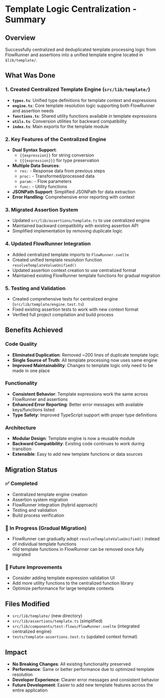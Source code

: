 # Template Logic Centralization - Summary

## Overview
Successfully centralized and deduplicated template processing logic from FlowRunner and assertions into a unified template engine located in `$lib/template/`.

## What Was Done

### 1. Created Centralized Template Engine (`src/lib/template/`)
- **`types.ts`**: Unified type definitions for template context and expressions
- **`engine.ts`**: Core template resolution logic supporting both FlowRunner and assertion needs
- **`functions.ts`**: Shared utility functions available in template expressions
- **`utils.ts`**: Conversion utilities for backward compatibility
- **`index.ts`**: Main exports for the template module

### 2. Key Features of the Centralized Engine
- **Dual Syntax Support**: 
  - `{{expression}}` for string conversion
  - `{{{expression}}}` for type preservation
- **Multiple Data Sources**:
  - `res:` - Response data from previous steps
  - `proc:` - Transformed/processed data
  - `param:` - Flow parameters
  - `func:` - Utility functions
- **JSONPath Support**: Simplified JSONPath for data extraction
- **Error Handling**: Comprehensive error reporting with context

### 3. Migrated Assertion System
- Updated `src/lib/assertions/template.ts` to use centralized engine
- Maintained backward compatibility with existing assertion API
- Simplified implementation by removing duplicate logic

### 4. Updated FlowRunner Integration
- Added centralized template imports to `FlowRunner.svelte`
- Created unified template resolution function `resolveTemplateValueUnified()`
- Updated assertion context creation to use centralized format
- Maintained existing FlowRunner template functions for gradual migration

### 5. Testing and Validation
- Created comprehensive tests for centralized engine (`src/lib/template/engine.test.ts`)
- Fixed existing assertion tests to work with new context format
- Verified full project compilation and build process

## Benefits Achieved

### Code Quality
- **Eliminated Duplication**: Removed ~200 lines of duplicate template logic
- **Single Source of Truth**: All template processing now uses same engine
- **Improved Maintainability**: Changes to template logic only need to be made in one place

### Functionality
- **Consistent Behavior**: Template expressions work the same across FlowRunner and assertions
- **Enhanced Error Reporting**: Better error messages with available keys/functions listed
- **Type Safety**: Improved TypeScript support with proper type definitions

### Architecture
- **Modular Design**: Template engine is now a reusable module
- **Backward Compatibility**: Existing code continues to work during transition
- **Extensible**: Easy to add new template functions or data sources

## Migration Status

### ✅ Completed
- Centralized template engine creation
- Assertion system migration
- FlowRunner integration (hybrid approach)
- Testing and validation
- Build process verification

### 🔄 In Progress (Gradual Migration)
- FlowRunner can gradually adopt `resolveTemplateValueUnified()` instead of individual template functions
- Old template functions in FlowRunner can be removed once fully migrated

### 📝 Future Improvements
- Consider adding template expression validation UI
- Add more utility functions to the centralized function library
- Optimize performance for large template contexts

## Files Modified
- `src/lib/template/` (new directory)
- `src/lib/assertions/template.ts` (simplified)
- `src/lib/components/test-flows/FlowRunner.svelte` (integrated centralized engine)
- `tests/template-assertions.test.ts` (updated context format)

## Impact
- **No Breaking Changes**: All existing functionality preserved
- **Performance**: Same or better performance due to optimized template resolution
- **Developer Experience**: Clearer error messages and consistent behavior
- **Future Development**: Easier to add new template features across the entire application
